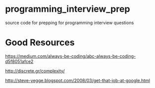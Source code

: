 # programming_interview_prep
source code for prepping for programming interview questions

# Good Resources

https://medium.com/always-be-coding/abc-always-be-coding-d5f8051afce2

http://discrete.gr/complexity/

http://steve-yegge.blogspot.com/2008/03/get-that-job-at-google.html
